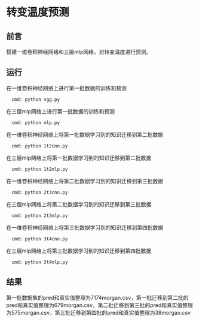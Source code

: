 # 转变温度预测

## 前言
搭建一维卷积神经网络和三层mlp网络，对转变温度进行预测。

## 运行
在一维卷积神经网络上进行第一批数据的训练和预测

      cmd: python vgg.py

在三层mlp网络上进行第一批数据的训练和预测

      cmd: python mlp.py

在一维卷积神经网络上将第一批数据学习到的知识迁移到第二批数据

      cmd: python 1t2cnn.py

在三层mlp网络上将第一批数据学习到的知识迁移到第二批数据

      cmd: python 1t2mlp.py

在一维卷积神经网络上将第二批数据学习到的知识迁移到第三批数据

      cmd: python 2t3cnn.py

在三层mlp网络上将第二批数据学习到的知识迁移到第三批数据

      cmd: python 2t3mlp.py

在一维卷积神经网络上将第三批数据学习到的知识迁移到第四批数据

      cmd: python 3t4cnn.py

在三层mlp网络上将第三批数据学习到的知识迁移到第四批数据

      cmd: python 3t4mlp.py
      
## 结果
第一批数据集的pred和真实值整理为7174morgan.csv，第一批迁移到第二批的pred和真实值整理为679morgan.csv，第二批迁移到第三批的pred和真实值整理为575morgan.csv，第三批迁移到第四批的pred和真实值整理为38morgan.csv




